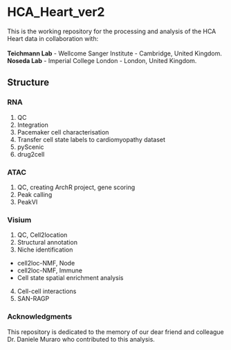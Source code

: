 # HCA_Heart_ver2

This is the working repository for the processing and analysis of the HCA Heart data in collaboration with:<br>
<br>
**Teichmann Lab** - Wellcome Sanger Institute - Cambridge, United Kingdom.<br>
**Noseda Lab** - Imperial College London - London, United Kingdom.

## Structure
### RNA
1. QC
2. Integration
3. Pacemaker cell characterisation
4. Transfer cell state labels to cardiomyopathy dataset
5. pyScenic
6. drug2cell

### ATAC
1. QC, creating ArchR project, gene scoring
2. Peak calling
3. PeakVI

### Visium
1. QC, Cell2location
2. Structural annotation
3. Niche identification
  - cell2loc-NMF, Node
  - cell2loc-NMF, Immune
  - Cell state spatial enrichment analysis
4. Cell-cell interactions
5. SAN-RAGP

### Acknowledgments
This repository is dedicated to the memory of our dear friend and colleague Dr. Daniele Muraro who contributed to this analysis.
